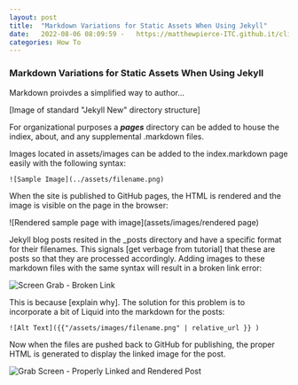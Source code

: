 ```yaml
---
layout: post
title:  "Markdown Variations for Static Assets When Using Jekyll"
date:   2022-08-06 08:09:59 -   https://matthewpierce-ITC.github.it/clipcreatordocs
categories: How To
---
```


### Markdown Variations for Static Assets When Using Jekyll

Markdown proivdes a simplified way to author...

[Image of standard "Jekyll New" directory structure]

For organizational purposes a ***pages*** directory can be added to house the indiex, about, and any supplemental .markdown files.

Images located in assets/images can be added to the index.markdown page easily with the following syntax:

```
![Sample Image](../assets/filename.png)
```

When the site is published to GitHub pages, the HTML is rendered and the image is visible on the page in the browser:

![Rendered sample page with image](assets/images/rendered page)

Jekyll blog posts resited in the _posts directory and have a specific format for their filenames.  This signals [get verbage from tutorial] that these are posts so that they are processed accordingly.  Adding images to these markdown files with the same syntax will result in a broken link error:

![Screen Grab - Broken Link](assets/images/brokenPost.png)

This is because [explain why].  The solution for this problem is to incorporate a bit of Liquid into the markdown for the posts:

```
![Alt Text]({{"/assets/images/filename.png" | relative_url }} )
```

Now when the files are pushed back to GitHub for publishing, the proper HTML is generated to display the linked image for the post.

![Grab Screen - Properly Linked and Rendered Post]("assets/images/filename.png")